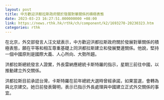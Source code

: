 ```yaml
---
layout: post
title: 中方歡迎洪都拉斯政府關於發展對華關係的積極表態
date: 2023-03-23 16:27:51.000000000 +08:00
link: https://news.rthk.hk/rthk/ch/component/k2/1693270-20230323.htm
categories: rthk
---
```


在北京，外交部發言人汪文斌表示，中方歡迎洪都拉斯政府關於發展對華關係的積極表態，願在平等和相互尊重基礎上同洪都拉斯建立和發展雙邊關係。他說，堅持一個中國原則是國際大義、人心所向、大勢所趨。

洪都拉斯總統發言人證實，外長雷納應總統卡斯特羅的指示，星期三前往中國，以推動建立外交關係。

洪都拉斯目前承認台灣，卡斯特羅在前年總統大選時曾經承諾，如果當選，會轉為與北京建交。她日前發表聲明，表示已指示外長處理與中國建立正式外交關係的事宜。
